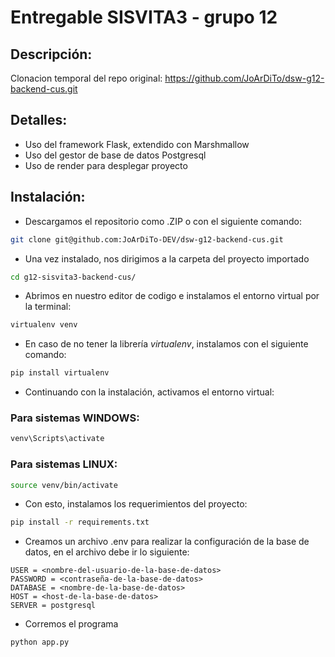 # Entregable SISVITA3 - grupo 12

## Descripción:
Clonacion temporal del repo original: https://github.com/JoArDiTo/dsw-g12-backend-cus.git

## Detalles:
- Uso del framework Flask, extendido con Marshmallow
- Uso del gestor de base de datos Postgresql
- Uso de render para desplegar proyecto

## Instalación:
- Descargamos el repositorio como .ZIP o con el siguiente comando:
```bash
git clone git@github.com:JoArDiTo-DEV/dsw-g12-backend-cus.git
```

- Una vez instalado, nos dirigimos a la carpeta del proyecto importado
```bash
cd g12-sisvita3-backend-cus/
```

- Abrimos en nuestro editor de codigo e instalamos el entorno virtual por la terminal:
```bash
virtualenv venv
```

- En caso de no tener la librería *virtualenv*, instalamos con el siguiente comando:
```bash
pip install virtualenv
```

- Continuando con la instalación, activamos el entorno virtual:

### Para sistemas WINDOWS:
```cmd
venv\Scripts\activate
```

### Para sistemas LINUX:
```bash
source venv/bin/activate
```

- Con esto, instalamos los requerimientos del proyecto:
```bash
pip install -r requirements.txt
```

- Creamos un archivo .env para realizar la configuración de la base de datos, en el archivo debe ir lo siguiente:
```.env
USER = <nombre-del-usuario-de-la-base-de-datos>
PASSWORD = <contraseña-de-la-base-de-datos>
DATABASE = <nombre-de-la-base-de-datos>
HOST = <host-de-la-base-de-datos>
SERVER = postgresql
```

- Corremos el programa
```bash
python app.py
```


